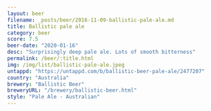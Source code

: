 ```yaml
---
layout: beer
filename: _posts/beer/2016-11-09-ballistic-pale-ale.md
title: Ballistic pale ale
category: beer
score: 7.5
beer-date: "2020-01-16"
desc: "Surprisingly deep pale ale. Lots of smooth bitterness"
permalink: /beer/:title.html
img: /img/list/ballistic-pale-ale.jpeg
untappd: "https://untappd.com/b/ballistic-beer-pale-ale/2477207"
country: "Australia"
brewery: "Ballistic Beer"
breweryURL: "/brewery/ballistic-beer.html"
style: "Pale Ale - Australian"
---
```

